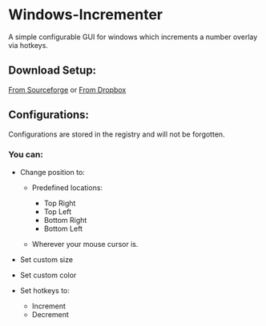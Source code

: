 # Windows-Incrementer
A simple configurable GUI for windows which increments a number overlay via hotkeys.

## Download Setup:
[From Sourceforge](https://sourceforge.net/projects/windows-incrementer/files/WinIncrementSetup.exe/download "Download from Sourceforge") or
[From Dropbox](https://www.dropbox.com/s/4aj5pag8y2jlm0v/WinIncrementSetup.exe?dl=1 "Download from Dropbox")


## Configurations:
Configurations are stored in the registry and will not be forgotten.

### You can:
* Change position to:
    * Predefined locations: 
        * Top Right
        * Top Left
        * Bottom Right
        * Bottom Left
        
    * Wherever your mouse cursor is.
    
* Set custom size

* Set custom color

* Set hotkeys to:
    * Increment
    * Decrement
